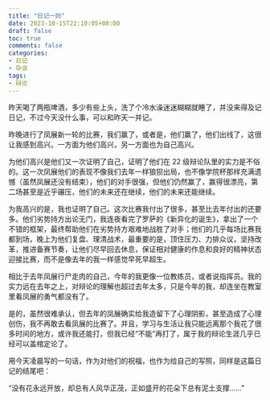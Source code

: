 ```yaml
---
title: "日记一则"
date: 2023-10-15T22:10:05+08:00
draft: false
toc: true
comments: false
categories:
- 日记
- 杂谈
tags:
- 辩论
---
```



<!--more-->

昨天喝了两瓶啤酒，多少有些上头，洗了个冷水澡迷迷糊糊就睡了，并没来得及记日记，不过今天没什么事，可以和昨天一并记。

昨晚进行了凤展新一轮的比赛，我们赢了，或者是，他们赢了，他们出线了，这很让我感到高兴。一方面为他们高兴，另一方面也为自己高兴。

为他们高兴是他们又一次证明了自己，证明了他们在 22 级辩论队里的实力是不俗的。这一次凤展他们的表现不像我们去年一样狼狈出局，也不像学院杯那样充满遗憾（虽然凤展还没有结束），他们的对手很强，但他们仍然赢了，赢得很漂亮，第二场甚至是近乎碾压，他们的未来还在继续，他们的未来还能继续。

为我高兴的是，我也证明了自己。这次比赛我付出了很多，甚至比去年付出的还要多。他们劣势持方出论无门，我连夜看完了罗萨的《新异化的诞生》，拿出了一个不错的框架，最终帮助他们在劣势持方艰难地战胜了对手；他们的几乎每场比赛我都到场，晚上为他们复盘、理清战术，最重要的是，顶住压力、力排众议，坚持改革，推进备赛节奏，让他们尽早回去休息，保证相对健康的作息和良好的精神状态迎接比赛，而不是像去年的我一样感觉早死早超生。

相比于去年凤展行尸走肉的自己，今年的我更像一位教练员，或者说指挥员。我的实力远在去年之上，对辩论的理解也超过去年太多，只是今年的我，却连坐在教室里看凤展的勇气都没有了。

是的，虽然很难承认，但去年的凤展确实给我造留下了心理阴影，甚至造成了心理创伤，我不再敢去看凤展的比赛了。并且，学习与生活让我只能远离那个我花了很多时间的地方，或许我还能打，但我已经“不能”再打了，属于我的辩论生涯几乎已经可以盖棺定论了。

用今天凌晨写的一句话，作为对他们的祝福，也作为给自己的写照，同样是这篇日记的结尾吧：

“没有花永远开放，却总有人风华正茂，正如盛开的花朵下总有泥土支撑……”
